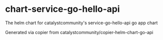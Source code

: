 # chart-service-go-hello-api

The helm chart for catalystcommunity's service-go-hello-api go app chart

Generated via copier from catalystcommunity/copier-helm-chart-go-api
